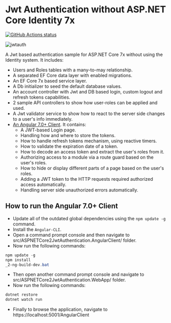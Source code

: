 Jwt Authentication without ASP.NET Core Identity 7x
===========

<p>
  <a href="https://github.com/VahidN/ASPNETCore2JwtAuthentication">
     <img alt="GitHub Actions status" src="https://github.com/VahidN/ASPNETCore2JwtAuthentication/workflows/.NET%20Core%20Build/badge.svg">
  </a>
</p>


![jwtauth](/src/ASPNETCore2JwtAuthentication.WebApp/wwwroot/images/jwtauth.png)

A Jwt based authentication sample for ASP.NET Core 7x without using the Identity system. It includes:

- Users and Roles tables with a many-to-may relationship.
- A separated EF Core data layer with enabled migrations.
- An EF Core 7x based service layer.
- A Db initializer to seed the default database values.
- An account controller with Jwt and DB based login, custom logout and refresh tokens capabilities.
- 2 sample API controllers to show how user-roles can be applied and used.
- A Jwt validator service to show how to react to the server side changes to a user's info immediately.
- [An Angular 7.0+ Client](/src/ASPNETCore2JwtAuthentication.AngularClient/). It contains:
  - A JWT-based Login page.
  - Handling how and where to store the tokens.
  - How to handle refresh tokens mechanism, using reactive timers.
  - How to validate the expiration date of a token.
  - How to decode an access token and extract the user's roles from it.
  - Authorizing access to a module via a route guard based on the user's roles.
  - How to hide or display different parts of a page based on the user's roles.
  - Adding a JWT token to the HTTP requests required authorized access automatically.
  - Handling server side unauthorized errors automatically.



How to run the Angular 7.0+ Client
-------------

- Update all of the outdated global dependencies using the `npm update -g` command.
- Install the `Angular-CLI`.
- Open a command prompt console and then navigate to src/ASPNETCore2JwtAuthentication.AngularClient/ folder.
- Now run the following commands:

```PowerShell
npm update -g
npm install
_2-ng-build-dev.bat
```

- Then open another command prompt console and navigate to src/ASPNETCore2JwtAuthentication.WebApp/ folder.
- Now run the following commands:

```PowerShell
dotnet restore
dotnet watch run
```

- Finally to browse the application, navigate to https://localhost:5001/AngularClient
